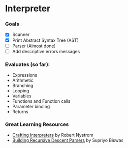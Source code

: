 # Interpreter
### Goals
- [x] Scanner
- [x] Print Abstract Syntax Tree (AST)
- [ ] Parser (Almost done)
- [ ] Add descriptive errors messages

### Evaluates (so far):
- Expressions
- Arithmetic
- Branching 
- Looping 
- Variables 
- Functions and Function calls 
- Parameter binding 
- Returns

### Great Learning Resources
- [Crafting Interpreters](https://craftinginterpreters.com/) by Robert Nystrom
- [Building Recursive Descent Parsers](https://www.booleanworld.com/building-recursive-descent-parsers-definitive-guide/#How_does_parsing_work) by Supriyo Biswas

<!-- ![](https://user-images.githubusercontent.com/76413679/178587724-7ec4de45-b3fc-4844-9b46-b153afd2353b.png) -->
